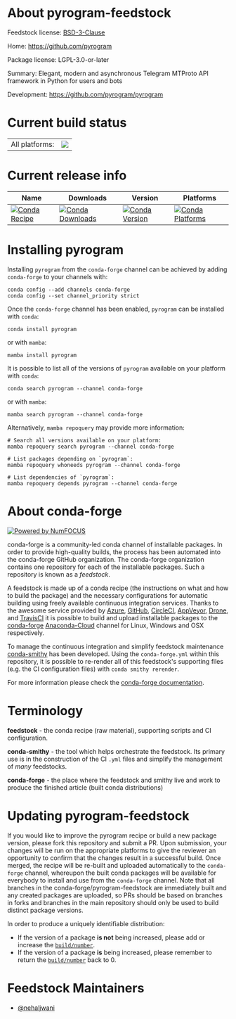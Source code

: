 About pyrogram-feedstock
========================

Feedstock license: [BSD-3-Clause](https://github.com/conda-forge/pyrogram-feedstock/blob/main/LICENSE.txt)

Home: https://github.com/pyrogram

Package license: LGPL-3.0-or-later

Summary: Elegant, modern and asynchronous Telegram MTProto API framework in Python for users and bots

Development: https://github.com/pyrogram/pyrogram

Current build status
====================


<table><tr><td>All platforms:</td>
    <td>
      <a href="https://dev.azure.com/conda-forge/feedstock-builds/_build/latest?definitionId=17630&branchName=main">
        <img src="https://dev.azure.com/conda-forge/feedstock-builds/_apis/build/status/pyrogram-feedstock?branchName=main">
      </a>
    </td>
  </tr>
</table>

Current release info
====================

| Name | Downloads | Version | Platforms |
| --- | --- | --- | --- |
| [![Conda Recipe](https://img.shields.io/badge/recipe-pyrogram-green.svg)](https://anaconda.org/conda-forge/pyrogram) | [![Conda Downloads](https://img.shields.io/conda/dn/conda-forge/pyrogram.svg)](https://anaconda.org/conda-forge/pyrogram) | [![Conda Version](https://img.shields.io/conda/vn/conda-forge/pyrogram.svg)](https://anaconda.org/conda-forge/pyrogram) | [![Conda Platforms](https://img.shields.io/conda/pn/conda-forge/pyrogram.svg)](https://anaconda.org/conda-forge/pyrogram) |

Installing pyrogram
===================

Installing `pyrogram` from the `conda-forge` channel can be achieved by adding `conda-forge` to your channels with:

```
conda config --add channels conda-forge
conda config --set channel_priority strict
```

Once the `conda-forge` channel has been enabled, `pyrogram` can be installed with `conda`:

```
conda install pyrogram
```

or with `mamba`:

```
mamba install pyrogram
```

It is possible to list all of the versions of `pyrogram` available on your platform with `conda`:

```
conda search pyrogram --channel conda-forge
```

or with `mamba`:

```
mamba search pyrogram --channel conda-forge
```

Alternatively, `mamba repoquery` may provide more information:

```
# Search all versions available on your platform:
mamba repoquery search pyrogram --channel conda-forge

# List packages depending on `pyrogram`:
mamba repoquery whoneeds pyrogram --channel conda-forge

# List dependencies of `pyrogram`:
mamba repoquery depends pyrogram --channel conda-forge
```


About conda-forge
=================

[![Powered by
NumFOCUS](https://img.shields.io/badge/powered%20by-NumFOCUS-orange.svg?style=flat&colorA=E1523D&colorB=007D8A)](https://numfocus.org)

conda-forge is a community-led conda channel of installable packages.
In order to provide high-quality builds, the process has been automated into the
conda-forge GitHub organization. The conda-forge organization contains one repository
for each of the installable packages. Such a repository is known as a *feedstock*.

A feedstock is made up of a conda recipe (the instructions on what and how to build
the package) and the necessary configurations for automatic building using freely
available continuous integration services. Thanks to the awesome service provided by
[Azure](https://azure.microsoft.com/en-us/services/devops/), [GitHub](https://github.com/),
[CircleCI](https://circleci.com/), [AppVeyor](https://www.appveyor.com/),
[Drone](https://cloud.drone.io/welcome), and [TravisCI](https://travis-ci.com/)
it is possible to build and upload installable packages to the
[conda-forge](https://anaconda.org/conda-forge) [Anaconda-Cloud](https://anaconda.org/)
channel for Linux, Windows and OSX respectively.

To manage the continuous integration and simplify feedstock maintenance
[conda-smithy](https://github.com/conda-forge/conda-smithy) has been developed.
Using the ``conda-forge.yml`` within this repository, it is possible to re-render all of
this feedstock's supporting files (e.g. the CI configuration files) with ``conda smithy rerender``.

For more information please check the [conda-forge documentation](https://conda-forge.org/docs/).

Terminology
===========

**feedstock** - the conda recipe (raw material), supporting scripts and CI configuration.

**conda-smithy** - the tool which helps orchestrate the feedstock.
                   Its primary use is in the construction of the CI ``.yml`` files
                   and simplify the management of *many* feedstocks.

**conda-forge** - the place where the feedstock and smithy live and work to
                  produce the finished article (built conda distributions)


Updating pyrogram-feedstock
===========================

If you would like to improve the pyrogram recipe or build a new
package version, please fork this repository and submit a PR. Upon submission,
your changes will be run on the appropriate platforms to give the reviewer an
opportunity to confirm that the changes result in a successful build. Once
merged, the recipe will be re-built and uploaded automatically to the
`conda-forge` channel, whereupon the built conda packages will be available for
everybody to install and use from the `conda-forge` channel.
Note that all branches in the conda-forge/pyrogram-feedstock are
immediately built and any created packages are uploaded, so PRs should be based
on branches in forks and branches in the main repository should only be used to
build distinct package versions.

In order to produce a uniquely identifiable distribution:
 * If the version of a package **is not** being increased, please add or increase
   the [``build/number``](https://docs.conda.io/projects/conda-build/en/latest/resources/define-metadata.html#build-number-and-string).
 * If the version of a package **is** being increased, please remember to return
   the [``build/number``](https://docs.conda.io/projects/conda-build/en/latest/resources/define-metadata.html#build-number-and-string)
   back to 0.

Feedstock Maintainers
=====================

* [@nehaljwani](https://github.com/nehaljwani/)

